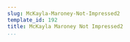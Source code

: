```yaml
---
slug: McKayla-Maroney-Not-Impressed2
template_id: 192
title: McKayla Maroney Not Impressed2
...
```

